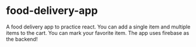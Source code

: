 # food-delivery-app
A food delivery app to practice react. You can add a single item and multiple items to the cart. You can mark your favorite item. The app uses firebase as the backend! 